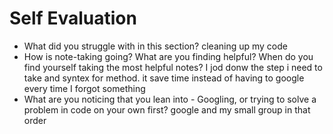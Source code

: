 # Self Evaluation

- What did you struggle with in this section?
cleaning up my code
- How is note-taking going? What are you finding helpful? When do you find yourself taking the most helpful notes?
I jod donw the step i need to take and syntex for method. it save time instead of having to google every time I forgot something
- What are you noticing that you lean into - Googling, or trying to solve a problem in code on your own first?
google and my small group in that order
